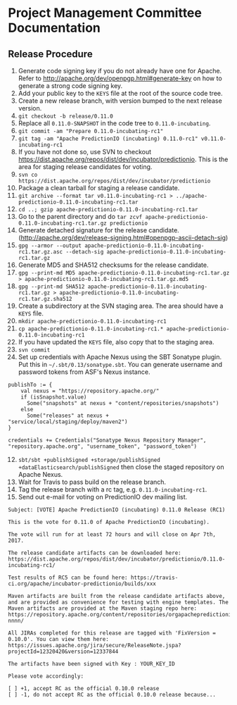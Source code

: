 # Project Management Committee Documentation

## Release Procedure

1. Generate code signing key if you do not already have one for Apache. Refer to
http://apache.org/dev/openpgp.html#generate-key on how to generate a strong code
signing key.
2. Add your public key to the `KEYS` file at the root of the source code tree.
3. Create a new release branch, with version bumped to the next release version.
  1. `git checkout -b release/0.11.0`
  2. Replace all `0.11.0-SNAPSHOT` in the code tree to `0.11.0-incubating`.
  3. `git commit -am "Prepare 0.11.0-incubating-rc1"`
  4. `git tag -am "Apache PredictionIO (incubating) 0.11.0-rc1" v0.11.0-incubating-rc1`
4. If you have not done so, use SVN to checkout
https://dist.apache.org/repos/dist/dev/incubator/predictionio. This is the area
for staging release candidates for voting.
  1. `svn co https://dist.apache.org/repos/dist/dev/incubator/predictionio`
5.  Package a clean tarball for staging a release candidate.
  1. `git archive --format tar v0.11.0-incubating-rc1 >
  ../apache-predictionio-0.11.0-incubating-rc1.tar`
  2. `cd ..; gzip apache-predictionio-0.11.0-incubating-rc1.tar`
  3. Go to the parent directory and do `tar zcvf
  apache-predictionio-0.11.0-incubating-rc1.tar.gz predictionio`
6. Generate detached signature for the release candidate.
(http://apache.org/dev/release-signing.html#openpgp-ascii-detach-sig)
  1. `gpg --armor --output apache-predictionio-0.11.0-incubating-rc1.tar.gz.asc
  --detach-sig apache-predictionio-0.11.0-incubating-rc1.tar.gz`
7. Generate MD5 and SHA512 checksums for the release candidate.
  1. `gpg --print-md MD5 apache-predictionio-0.11.0-incubating-rc1.tar.gz >
  apache-predictionio-0.11.0-incubating-rc1.tar.gz.md5`
  2. `gpg --print-md SHA512 apache-predictionio-0.11.0-incubating-rc1.tar.gz >
  apache-predictionio-0.11.0-incubating-rc1.tar.gz.sha512`
8. Create a subdirectory at the SVN staging area. The area should have a `KEYS` file.
  1. `mkdir apache-predictionio-0.11.0-incubating-rc1`
  2. `cp apache-predictionio-0.11.0-incubating-rc1.*
  apache-predictionio-0.11.0-incubating-rc1`
9. If you have updated the `KEYS` file, also copy that to the staging area.
10. `svn commit`
11. Set up credentials with Apache Nexus using the SBT Sonatype plugin. Put this
in `~/.sbt/0.13/sonatype.sbt`. You can generate username and password tokens
from ASF's Nexus instance.

  ```
  publishTo := {
      val nexus = "https://repository.apache.org/"
      if (isSnapshot.value)
        Some("snapshots" at nexus + "content/repositories/snapshots")
      else
        Some("releases" at nexus + "service/local/staging/deploy/maven2")
  }

  credentials += Credentials("Sonatype Nexus Repository Manager", "repository.apache.org", "username_token", "password_token")
  ```

12. `sbt/sbt +publishSigned +storage/publishSigned
+dataElasticsearch/publishSigned` then close the staged repository on Apache
Nexus.
13. Wait for Travis to pass build on the release branch.
14. Tag the release branch with a rc tag, e.g. `0.11.0-incubating-rc1`.
15. Send out e-mail for voting on PredictionIO dev mailing list.

  ```
  Subject: [VOTE] Apache PredictionIO (incubating) 0.11.0 Release (RC1)

  This is the vote for 0.11.0 of Apache PredictionIO (incubating).

  The vote will run for at least 72 hours and will close on Apr 7th, 2017.

  The release candidate artifacts can be downloaded here: https://dist.apache.org/repos/dist/dev/incubator/predictionio/0.11.0-incubating-rc1/

  Test results of RC5 can be found here: https://travis-ci.org/apache/incubator-predictionio/builds/xxx

  Maven artifacts are built from the release candidate artifacts above, and are provided as convenience for testing with engine templates. The Maven artifacts are provided at the Maven staging repo here: https://repository.apache.org/content/repositories/orgapachepredictionio-nnnn/

  All JIRAs completed for this release are tagged with 'FixVersion = 0.10.0'. You can view them here: https://issues.apache.org/jira/secure/ReleaseNote.jspa?projectId=12320420&version=12337844

  The artifacts have been signed with Key : YOUR_KEY_ID

  Please vote accordingly:

  [ ] +1, accept RC as the official 0.10.0 release
  [ ] -1, do not accept RC as the official 0.10.0 release because...
  ```
